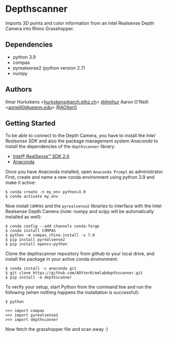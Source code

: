 # Depthscanner
Imports 3D points and color information from an Intel Realsense Depth Camera into Rhino Grasshopper.

## Dependencies
- python 3.9
- compas
- pyrealsense2 (python version 2.7)
- numpy

## Authors

Ilmar Hurkxkens <<hurkxkens@arch.ethz.ch>> [@ilmihur](https://github.com/ilmihur/)
Aaron O'Neill <<aoneill0@upenn.edu>> [@AOtter0](https://github.com/AOtter0)

## Getting Started

To be able to connect to the Depth Camera, you have to install the *Intel Realsense SDK* and also the package management system *Anaconda* to install the dependencies of the `depthscanner` library: 

- [Intel® RealSense™ SDK 2.0](https://www.intelrealsense.com/developers/)
- [Anaconda](https://www.anaconda.com/distribution/)

Once you have Anaconda installed, open `Anaconda Prompt` as administrator. First, create and name a new conda environment using python 3.9 and make it active: 

    $ conda create -n my_env python=3.9
    $ conda activate my_env
    
Now install `COMPAS` and the `pyrealsense2` libraries to interface with the Intel Realsense Depth Camera (note: numpy and scipy will be automatically installed as well): 

    $ conda config --add channels conda-forge
    $ conda install COMPAS
    $ python -m compas_rhino.install -v 7.0
    $ pip install pyrealsense2
    $ pip install opencv-python
    
Clone the depthscanner repository from github to your local drive, and install the package in your active conda environment:
    
    $ conda install -c anaconda git
    $ git clone https://github.com/AOtter0/emlabdepthscanner.git 
    $ pip install -e depthscanner
    
To verify your setup, start Python from the command line and run the following (when nothing happens the installation is successful):

    $ python
    
    >>> import compas
    >>> import pyrealsense2
    >>> import depthscanner

Now fetch the grasshopper file and scan away :)
